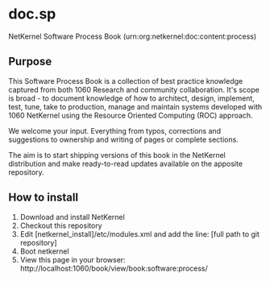 doc.sp
======

NetKernel Software Process Book (urn:org:netkernel:doc:content:process)

Purpose
-------

This Software Process Book is a collection of best practice knowledge captured
from both 1060 Research and community collaboration. It's scope is broad - to
document knowledge of how to architect, design, implement, test, tune, take to
production, manage and maintain systems developed with 1060 NetKernel using the
Resource Oriented Computing (ROC) approach.

We welcome your input. Everything from typos, corrections and suggestions to
ownership and writing of pages or complete sections.

The aim is to start shipping versions of this book in the NetKernel distribution
and make ready-to-read updates available on the apposite repository.

How to install
--------------

1. Download and install NetKernel
2. Checkout this repository
3. Edit [netkernel_install]/etc/modules.xml and add the line:
   <module>[full path to git repository]</module>
4. Boot netkernel
5. View this page in your browser:
   http://localhost:1060/book/view/book:software:process/